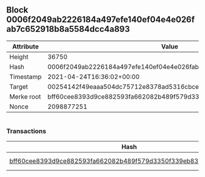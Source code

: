 ## Block 0006f2049ab2226184a497efe140ef04e4e026fab7c652918b8a5584dcc4a893

Attribute | Value
--- | ---
Height | 36750
Hash | 0006f2049ab2226184a497efe140ef04e4e026fab7c652918b8a5584dcc4a893
Timestamp | 2021-04-24T16:36:02+00:00
Target | 00254142f49eaaa504dc75712e8378ad5316cbcead634704b3734b6271167cc4
Merke root | bff60cee8393d9ce882593fa662082b489f579d3350f339eb836302b166412a9
Nonce | 2098877251

```

```

### Transactions

Hash | Amount
--- | ---
[bff60cee8393d9ce882593fa662082b489f579d3350f339eb836302b166412a9](bff60cee8393d9ce882593fa662082b489f579d3350f339eb836302b166412a9.md) | 10.00000000 SKEPTI 
